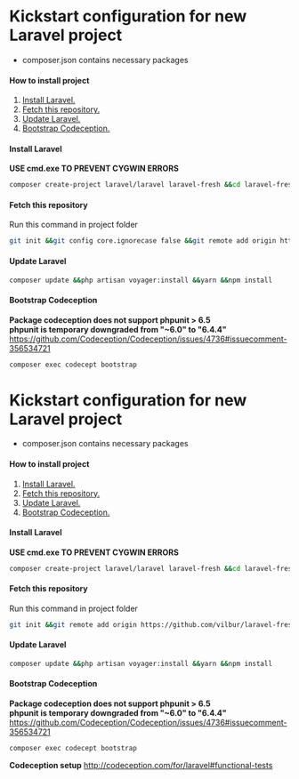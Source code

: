 # Kickstart configuration for new Laravel project
- composer.json contains necessary packages


#### How to install project
1. [Install Laravel.](#install-laravel)<br>
2. [Fetch this repository.](#fetch-this-repository)<br>
3. [Update Laravel.](#update-laravel)<br>
4. [Bootstrap Codeception.](#bootstrap-codeception)<br>

#### Install Laravel
__USE cmd.exe TO PREVENT CYGWIN ERRORS__
``` bash
composer create-project laravel/laravel laravel-fresh &&cd laravel-fresh
```

#### Fetch this repository
Run this command in project folder
``` bash
git init &&git config core.ignorecase false &&git remote add origin https://github.com/vilbur/laravel-fresh.git &&git fetch --all &&git reset --hard origin/master &&git pull origin master
```

#### Update Laravel
``` bash
composer update &&php artisan voyager:install &&yarn &&npm install
```

#### Bootstrap Codeception
__Package codeception does not support phpunit > 6.5__<br>
__phpunit is temporary downgraded from  "~6.0" to "6.4.4"__
https://github.com/Codeception/Codeception/issues/4736#issuecomment-356534721
``` bash
composer exec codecept bootstrap
```
# Kickstart configuration for new Laravel project
- composer.json contains necessary packages


#### How to install project
1. [Install Laravel.](#install-laravel)<br>
2. [Fetch this repository.](#fetch-this-repository)<br>
3. [Update Laravel.](#update-laravel)<br>
4. [Bootstrap Codeception.](#bootstrap-codeception)<br>

#### Install Laravel
__USE cmd.exe TO PREVENT CYGWIN ERRORS__
``` bash
composer create-project laravel/laravel laravel-fresh &&cd laravel-fresh
```

#### Fetch this repository
Run this command in project folder
``` bash
git init &&git remote add origin https://github.com/vilbur/laravel-fresh.git &&git fetch --all &&git reset --hard origin/master &&git pull origin master
```

#### Update Laravel
``` bash
composer update &&php artisan voyager:install &&yarn &&npm install
```

#### Bootstrap Codeception
__Package codeception does not support phpunit > 6.5__<br>
__phpunit is temporary downgraded from  "~6.0" to "6.4.4"__
https://github.com/Codeception/Codeception/issues/4736#issuecomment-356534721
``` bash
composer exec codecept bootstrap
```
__Codeception setup__
http://codeception.com/for/laravel#functional-tests
